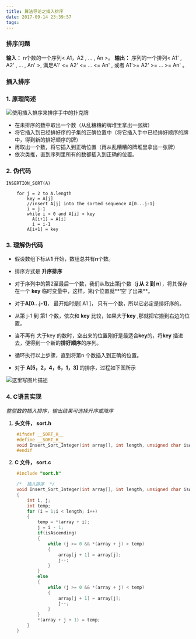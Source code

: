 ```yaml
---
title: 算法导论之插入排序
date: 2017-09-14 23:39:57
tags:
---
```


###  **排序问题**
**输入：** n个数的一个序列< A1，A2 , ... , An >。
**输出：** 序列的一个排列< A1' , A2' , ... , An' >, 满足A1' <= A2' <= ... <= An'  , 或者 A1'>= A2' >= ... >= An' 。

### **插入排序**

###  1. 原理简述
<!-- more -->
![使用插入排序来排序手中的扑克牌](http://img.blog.csdn.net/20170726194112111?watermark/2/text/aHR0cDovL2Jsb2cuY3Nkbi5uZXQvdTAxMzA1MjY1NA==/font/5a6L5L2T/fontsize/50/fill/I0JBQkFCMA==/dissolve/20/gravity/SouthEast)

-  在未排序的数中取出一个数（从乱糟糟的牌堆里拿出一张牌）
- 将它插入到已经排好序的子集的正确位置中（将它插入手中已经排好顺序的牌中，得到新的排好顺序的牌）
-  再取出一个数，将它插入到正确位置（再从乱糟糟的牌堆里拿出一张牌）
- 依次类推，直到序列里所有的数都插入到正确的位置。

### 2. 伪代码
 

```
INSERTION_SORT(A)

    for j = 2 to A.length 
        key = A[j]
        //insert A[j] into the sorted sequence A[0...j-1]
        i = j-1
        while i > 0 and A[i] > key
          A[i+1] = A[i]
          i = i-1
        A[i+1] = key
```



### 3. 理解伪代码

- 假设数组下标从**1** 开始，数组总共有**n**个数。
- 排序方式是 **升序排序**
-  对于序列中的第2至最后一个数，我们从取出第j个数（**j 从 2 到 n**），将其保存在一个 **key** 临时变量中，这样，第j个位置就**‘空’了出来**。
-  对于**A[0...j-1]**， 最开始时是[ A1 ]， 只有一个数，所以它必定是排好序的。
- 从第 j-1 到 第1 个数，依次和 **key** 比较，如果大于**key** ,那就把它搬到右边的位置。
- 当不再有 大于key 的数时，空出来的位置刚好是最适合**key**的，将**key** 插进去，便得到一个新的**排好顺序**的序列。
- 循环执行以上步骤，直到将第n 个数插入到正确的位置。

- 对于 **A[5，2，4，6，1，3]** 的排序，过程如下图所示

![这里写图片描述](http://img.blog.csdn.net/20170726203458739?watermark/2/text/aHR0cDovL2Jsb2cuY3Nkbi5uZXQvdTAxMzA1MjY1NA==/font/5a6L5L2T/fontsize/400/fill/I0JBQkFCMA==/dissolve/70/gravity/SouthEast)



### 4. C语言实现
 *整型数的插入排序，输出结果可选择升序或降序*

1. **头文件， sort.h**

```C
	#ifndef __SORT_H__
	#define __SORT_H__
	void Insert_Sort_Integer(int array[], int length, unsigned char isAscending);
	#endif 
```

2. **C 文件， sort.c**
```C
	#include "sort.h"

	/*  插入排序  */
	void Insert_Sort_Integer(int array[], int length, unsigned char isAscending)
	{
		int i, j;
		int temp;
		for (i = 1;i < length; i++)
		{
			temp = *(array + i);
			j = i - 1;
			if(isAscending)
			{
				while (j >= 0 && *(array + j) > temp)
				{
					array[j + 1] = array[j];
					j--;
				}
			}
			else 
			{
				while (j >= 0 && *(array + j) < temp)
				{
					array[j + 1] = array[j];
					j--;
				}
			}
			*(array + j + 1) = temp;
		}
	}
```

